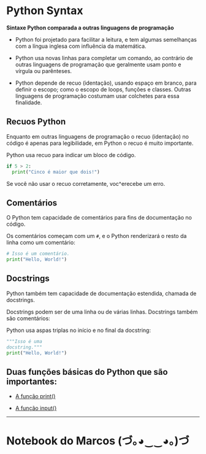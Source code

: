 # Python Syntax

**Sintaxe Python comparada a outras linguagens de programação**

- Python foi projetado para facilitar a leitura, e tem algumas semelhanças com a língua inglesa com influência da matemática.

- Python usa novas linhas para completar um comando, ao contrário de outras linguagens de programação que geralmente usam ponto e vírgula ou parênteses.

- Python depende de recuo (identação), usando espaço em branco, para definir o escopo; como o escopo de loops, funções e classes. Outras linguagens de programação costumam usar colchetes para essa finalidade.

## Recuos Python

Enquanto em outras linguagens de programação o recuo (identação) no código é apenas para legibilidade, em Python o recuo é muito importante.

Python usa recuo para indicar um bloco de código.

```python
if 5 > 2:
  print("Cinco é maior que dois!")
```

Se você não usar o recuo corretamente, voc^erecebe um erro.

## Comentários

O Python tem capacidade de comentários para fins de documentação no código.

Os comentários começam com um `#`, e o Python renderizará o resto da linha como um comentário:

```python
# Isso é um comentário.
print("Hello, World!")
```

## Docstrings

Python também tem capacidade de documentação estendida, chamada de docstrings.

Docstrings podem ser de uma linha ou de várias linhas. Docstrings também são comentários:

Python usa aspas triplas no início e no final da docstring:

```python
"""Isso é uma
docstring."""
print("Hello, World!")
```

## Duas funções básicas do Python que são importantes:

- [A função print()]()

- [A função input()]()

---

# Notebook do Marcos (づ｡◕‿‿◕｡)づ